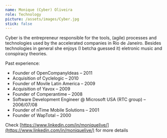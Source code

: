 ```yaml
---
name: Monique (Cyber) Oliveira
role: Technology
picture: /assets/images/Cyber.jpg
stick: false
---
```


Cyber is the entrepreneur responsible for the tools, (agile) processes and technologies used by the accelerated companies in Rio de Janeiro. Besides technologies in general she enjoys (I betcha guessed it) eletronic music and conspiracy theories.

Past experience:

- Founder of OpenCompanyIdeas – 2011
- Acquisition of Cyclelogic – 2010
- Founder of Movile Latin America – 2009
- Acquisition of Yavox – 2009
- Founder of Comperantime – 2008
- Software Development Engineer @ Microsoft USA (RTC group) – 2006/07/08
- Founder of nTime Mobile Solutions – 2001
- Founder of WapTotal – 2000

Check [https://www.linkedin.com/in/moniquelive/](https://www.linkedin.com/in/moniquelive/) for more details
